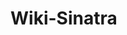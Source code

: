 # Wiki-Sinatra
<!-- <% greet = "now" %> regular embedding tag -->

<!-- <%= greet = "now" %> output embedding tag -->